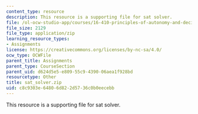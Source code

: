 ```yaml
---
content_type: resource
description: This resource is a supporting file for sat solver.
file: /ol-ocw-studio-app/courses/16-410-principles-of-autonomy-and-decision-making-fall-2010/c8c9303e64806d822d5736c0b0eecebb_sat_solver.zip
file_size: 2129
file_type: application/zip
learning_resource_types:
- Assignments
license: https://creativecommons.org/licenses/by-nc-sa/4.0/
ocw_type: OCWFile
parent_title: Assignments
parent_type: CourseSection
parent_uid: d624d5e5-e809-55c9-4390-06aea1f928bd
resourcetype: Other
title: sat_solver.zip
uid: c8c9303e-6480-6d82-2d57-36c0b0eecebb
---
```

This resource is a supporting file for sat solver.